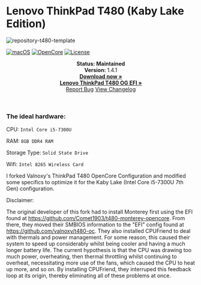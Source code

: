 # Lenovo ThinkPad T480 (Kaby Lake Edition)

![repository-t480-template](https://github.com/MultimediaLucario/Lenovo-ThinkPad-T480/assets/72415505/0307c12a-d992-4c37-8835-3b888c9e772e)


[![macOS](https://img.shields.io/badge/macOS-Ventura-orange.svg)](https://developer.apple.com/documentation/macos-release-notes)
[![OpenCore](https://img.shields.io/badge/OpenCore-0.9.6-blue)](https://github.com/acidanthera/OpenCorePkg)
[![License](https://img.shields.io/badge/license-MIT-purple)](/LICENSE)

<p align="center">
   <strong>Status: Maintained</strong>
   <br />
   <strong>Version: </strong>1.4.1
   <br />
   <a href="https://github.com/MultimediaLucario/Lenovo-ThinkPad-T480-Kaby-Lake-Edition/releases"><strong>Download now »</strong></a>
   <br />
   <a href="https://github.com/MultimediaLucario/Lenovo-ThinkPad-T480"><strong>Lenovo ThinkPad T480 OG EFI »</strong></a>
   <br />
   <a href="https://github.com/MultimediaLucario/Lenovo-ThinkPad-T480/issues">Report Bug</a>
   <a href="https://github.com/valnoxy/t480-oc/blob/main/CHANGELOG.md">View Changelog</a>
  </p>
</p>
</br>



### The ideal hardware: 

CPU: ```Intel Core i5-7300U```

RAM: ```8GB DDR4 RAM```

Storage Type: ```Solid State Drive```

Wifi: ```Intel 8265 Wireless Card```


I forked Valnoxy's ThinkPad T480 OpenCore Configuration and modified some specifics to optimize it for the Kaby Lake (Intel Core i5-7300U 7th Gen) configuration.

Disclaimer: 

The original developer of this fork had to install Monterey first using the EFI found at https://github.com/Comet1903/t480-monterey-opencore. From there, they moved their SMBIOS information to the "EFI" config found at https://github.com/valnoxy/t480-oc. They also installed CPUFriend to deal with thermals and power management. For some reason, this caused their system to speed up considerably whilst being cooler and having a much longer battery life. The current hypothesis is that the CPU was drawing too much power, overheating, then thermal throttling whilst continuing to overheat, necessitating more use of the fans, which caused the CPU to heat up more, and so on. By installing CPUFriend, they interruped this feedback loop at its origin, thereby eliminating all of these problems at once. 
